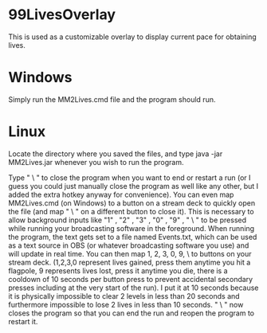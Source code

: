 # 99LivesOverlay

This is used as a customizable overlay to display current pace for obtaining lives.

Windows
=======
Simply run the MM2Lives.cmd file and the program should run.

Linux
=======
Locate the directory where you saved the files, and type java -jar MM2Lives.jar whenever you wish to run the program.


Type " \ " to close the program when you want to end or restart a run (or I guess you could just manually close the program as well like any other, but I added the extra hotkey anyway for convenience). You can even map MM2Lives.cmd (on Windows) to a button on a stream deck to quickly open the file (and map " \ " on a different button to close it). This is necessary to allow background inputs like "1" , "2" , "3" , "0" , "9" , " \ " to be pressed while running your broadcasting software in the foreground. When running the program, the text gets set to a file named Events.txt, which can be used as a text source in OBS (or whatever broadcasting software you use) and will update in real time. You can then map 1, 2, 3, 0, 9, \ to buttons on your stream deck. (1,2,3,0 represent lives gained, press them anytime you hit a flagpole, 9 represents lives lost, press it anytime you die, there is a cooldown of 10 seconds per button press to prevent accidental secondary presses including at the very start of the run). I put it at 10 seconds because it is physically impossible to clear 2 levels in less than 20 seconds and furthermore impossible to lose 2 lives in less than 10 seconds. " \ " now closes the program so that you can end the run and reopen the program to restart it.
